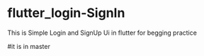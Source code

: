 # flutter_login-SignIn
This is Simple Login and SignUp Ui in flutter for begging practice


#it is in master
